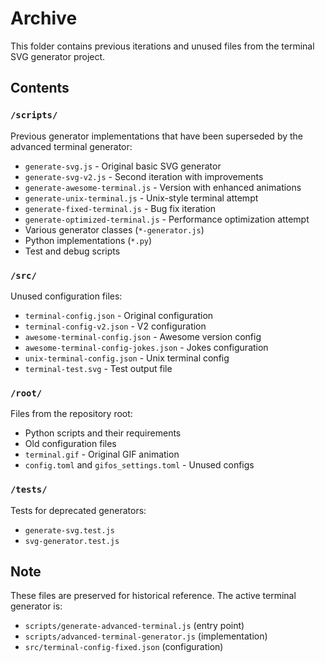 # Archive

This folder contains previous iterations and unused files from the terminal SVG generator project.

## Contents

### `/scripts/`
Previous generator implementations that have been superseded by the advanced terminal generator:
- `generate-svg.js` - Original basic SVG generator
- `generate-svg-v2.js` - Second iteration with improvements
- `generate-awesome-terminal.js` - Version with enhanced animations
- `generate-unix-terminal.js` - Unix-style terminal attempt
- `generate-fixed-terminal.js` - Bug fix iteration
- `generate-optimized-terminal.js` - Performance optimization attempt
- Various generator classes (`*-generator.js`)
- Python implementations (`*.py`)
- Test and debug scripts

### `/src/`
Unused configuration files:
- `terminal-config.json` - Original configuration
- `terminal-config-v2.json` - V2 configuration
- `awesome-terminal-config.json` - Awesome version config
- `awesome-terminal-config-jokes.json` - Jokes configuration
- `unix-terminal-config.json` - Unix terminal config
- `terminal-test.svg` - Test output file

### `/root/`
Files from the repository root:
- Python scripts and their requirements
- Old configuration files
- `terminal.gif` - Original GIF animation
- `config.toml` and `gifos_settings.toml` - Unused configs

### `/tests/`
Tests for deprecated generators:
- `generate-svg.test.js`
- `svg-generator.test.js`

## Note
These files are preserved for historical reference. The active terminal generator is:
- `scripts/generate-advanced-terminal.js` (entry point)
- `scripts/advanced-terminal-generator.js` (implementation)
- `src/terminal-config-fixed.json` (configuration)